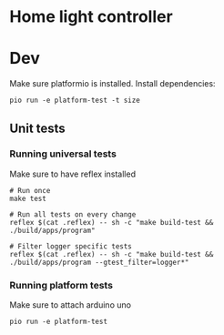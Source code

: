# Home light controller

# Dev

Make sure platformio is installed. Install dependencies:

```
pio run -e platform-test -t size
```

## Unit tests

### Running universal tests

Make sure to have reflex installed

```
# Run once
make test

# Run all tests on every change
reflex $(cat .reflex) -- sh -c "make build-test && ./build/apps/program"

# Filter logger specific tests
reflex $(cat .reflex) -- sh -c "make build-test && ./build/apps/program --gtest_filter=logger*"
```

### Running platform tests

Make sure to attach arduino uno

```
pio run -e platform-test
```